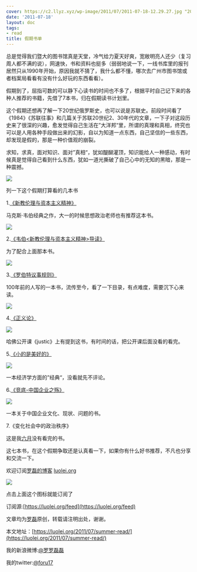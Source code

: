 ```yaml
---
cover: https://c2.llyz.xyz/wp-image/2011/07/2011-07-18-12.29.27.jpg "2011-07-18 12.29.27"
date: '2011-07-18'
layout: doc
tags:
- read
title: 假期书单
---
```


总是觉得我们暨大的图书馆真是天堂，冷气给力夏天好爽，宽敞明亮人还少（复习周人都不满的说），网速快，书和资料也挺多（弱弱地说一下，一线书库里的报刊居然只从1990年开始，原因我就不猜了，我什么都不懂，哪次去广州市图书馆或者档案局看看有没有什么好玩的东西看看）。

假期到了，屈指可数的可以静下心读书的时间也不多了，根据平时自己记下来的各种人推荐的书籍，先借了7本书，归在假期读书计划里。

这个假期还想再了解一下20世纪俄罗斯史，也可以说是苏联史。前段时间看了《1984》《苏联往事》和几篇关于苏联20世纪2、30年代的文章，一下子对这段历史来了很深的兴趣，愈发觉得自己生活在”大洋邦“里，所谓的真理和真相，终究也可以是人用各种手段做出来的幻影，自以为知道一点东西，自己坚信的一些东西，却发现是假的，那是一种价值观的崩裂。

求知，求真，面对知识、面对”真相“，犹如醍醐灌顶，知识能给人一种感动，有时候真是觉得自己看到什么东西，犹如一道光撕破了自己心中的无知的黑暗，那是一种震撼。

![](https://c2.llyz.xyz/wp-image/2011/07/2011-07-18-12.29.27-1024x768.jpg )

列一下这个假期打算看的几本书

1.[《新教伦理与资本主义精神》](https://book.douban.com/subject/1433411/)

马克斯·韦伯经典之作，大一的时候思想政治老师也有推荐这本书。

![](https://img3.douban.com/lpic/s2830221.jpg)

2.[《韦伯<新教伦理与资本主义精神>导读》](https://book.douban.com/subject/1322278/)

为了配合上面那本书。

![](https://c2.llyz.xyz/wp-image/2011/07/marks.jpg )

3.[《罗伯特议事规则》](https://book.douban.com/subject/2382433/)

100年前的人写的一本书，流传至今，看了一下目录，有点难度，需要沉下心来读。

![](https://img3.douban.com/lpic/s2861552.jpg)

4.[《正义论》](https://book.douban.com/subject/1028268/)

![](https://img3.douban.com/lpic/s1271996.jpg)

哈佛公开课《justic》上有提到这书，有时间的话，把公开课后面没看的看完。

5.[《小的是美好的》](https://book.douban.com/subject/1441942/)

![](https://img3.douban.com/lpic/s3193012.jpg)

一本经济学方面的”经典“，没看就先不评论。

6.[《竞底-中国企业之殇》](https://book.douban.com/subject/3792586/)

![](https://img3.douban.com/lpic/s6192373.jpg)

一本关于中国企业文化、现状、问题的书。

7.《变化社会中的政治秩序》

这是我[六月](https://luolei.org/2011/06/june-book/)没有看完的书。

这七本书，在这个假期争取还是认真看一下，如果你有什么好书推荐，不凡也分享和交流一下。

欢迎订阅[罗磊的博客](https://luolei.org) [luolei.org](https://luolei.org)

![](https://c2.llyz.xyz/wp-image/2011/07/rss.png)

点击上面这个图标就能订阅了

订阅源:[https://luolei.org/feed](https://luolei.org/feed)

文章均为[罗磊](https://luolei.org/)原创，转载请注明出处，谢谢。

本文地址：[https://luolei.org/2011/07/summer-read/](https://luolei.org/2011/07/summer-read/)

我的新浪微博:[@罗罗磊磊](https://weibo.com/foru17/)

我的twitter:[@foru17](https://twitter.com/#!/foru17)

